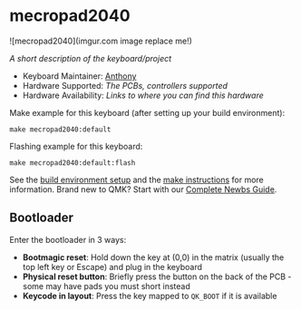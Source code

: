 # mecropad2040

![mecropad2040](imgur.com image replace me!)

*A short description of the keyboard/project*

* Keyboard Maintainer: [Anthony](https://github.com/bair)
* Hardware Supported: *The PCBs, controllers supported*
* Hardware Availability: *Links to where you can find this hardware*

Make example for this keyboard (after setting up your build environment):

    make mecropad2040:default

Flashing example for this keyboard:

    make mecropad2040:default:flash

See the [build environment setup](https://docs.qmk.fm/#/getting_started_build_tools) and the [make instructions](https://docs.qmk.fm/#/getting_started_make_guide) for more information. Brand new to QMK? Start with our [Complete Newbs Guide](https://docs.qmk.fm/#/newbs).

## Bootloader

Enter the bootloader in 3 ways:

* **Bootmagic reset**: Hold down the key at (0,0) in the matrix (usually the top left key or Escape) and plug in the keyboard
* **Physical reset button**: Briefly press the button on the back of the PCB - some may have pads you must short instead
* **Keycode in layout**: Press the key mapped to `QK_BOOT` if it is available
